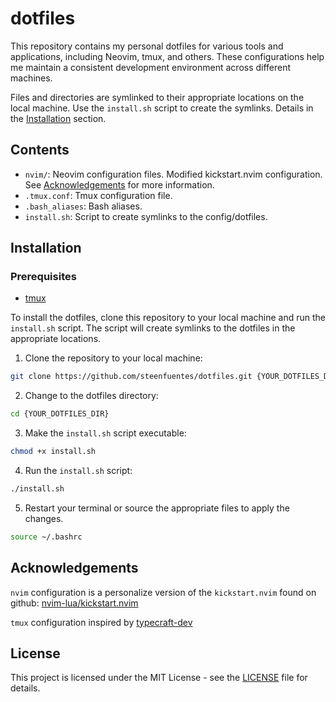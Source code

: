 # dotfiles

This repository contains my personal dotfiles for various tools and applications,
including Neovim, tmux, and others. These configurations help me maintain a
consistent development environment across different machines.

Files and directories are symlinked to their appropriate locations on the 
local machine. Use the `install.sh` script to create the symlinks. Details
in the [Installation](#installation) section.

## Contents

- ```nvim/```: Neovim configuration files. Modified kickstart.nvim configuration. See [Acknowledgements](#acknowledgements) for more information.  
- ```.tmux.conf```: Tmux configuration file.  
- ```.bash_aliases```: Bash aliases.  
- ```install.sh```: Script to create symlinks to the config/dotfiles.  

## Installation

### Prerequisites

- [tmux](https://github.com/tmux/tmux)

To install the dotfiles, clone this repository to your local machine and run
the `install.sh` script. The script will create symlinks to the dotfiles in
the appropriate locations.

1. Clone the repository to your local machine:

```bash
git clone https://github.com/steenfuentes/dotfiles.git {YOUR_DOTFILES_DIR}
```

2. Change to the dotfiles directory:

```bash
cd {YOUR_DOTFILES_DIR}
```

3. Make the `install.sh` script executable:

```bash
chmod +x install.sh
```

4. Run the `install.sh` script:

```bash
./install.sh
```

5. Restart your terminal or source the appropriate files to apply the changes.

```bash
source ~/.bashrc
```

## Acknowledgements

```nvim``` configuration is a personalize version of the ```kickstart.nvim``` found on github: [nvim-lua/kickstart.nvim](https://github.com/nvim-lua/kickstart.nvim)

```tmux``` configuration inspired by [typecraft-dev](https://github.com/typecraft-dev)


## License

This project is licensed under the MIT License - see the [LICENSE](LICENSE) file for details.


